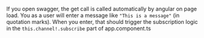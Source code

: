 If you open swagger, the get call is called automatically by angular on page load. You as a user will enter a message like `"This is a message"` (in quotation marks). When you 
enter, that should trigger the subscription logic in the `this.channel!.subscribe` part of app.component.ts
